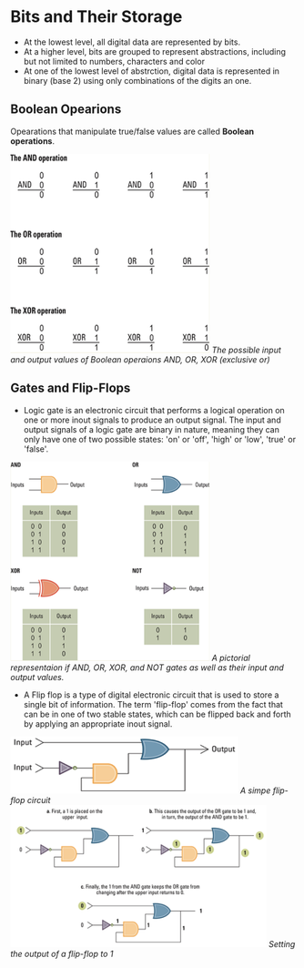 # Bits and Their Storage

- At the lowest level, all digital data are represented by bits.
- At a higher level, bits are grouped to represent abstractions, including but not limited to numbers, characters and color
- At one of the lowest level of abstrction, digital data is represented in binary (base 2) using only combinations of the digits an one.

## Boolean Opearions

Opearations that manipulate true/false values are called **Boolean operations**.

<img src="./boolean-operations.png" height="350" width="350" >
<em>The possible input and output values of Boolean operaions AND, OR, XOR (exclusive or)</em>

## Gates and Flip-Flops

- Logic gate is an electronic circuit that performs a logical operation on one or more inout signals to produce an output signal. 
The input and output signals of a logic gate are binary in nature, meaning they can only have one of two possible states: 'on' or 'off', 
'high' or 'low', 'true' or 'false'.

<img src="./logic-gates.png" height="350" width="350">
<em>A pictorial representaion if AND, OR, XOR, and NOT gates as well as their input and output values.</em>

- A Flip flop is a type of digital electronic circuit that is used to store a single bit of information. The term 'flip-flop' comes from the fact that can be in one of two stable states, which can be flipped back and forth by applying an appropriate inout signal.

<img src="./flip flop circuit.png" height="100" width="400">
<em>A simpe flip-flop circuit</em>

<img src="./output flip-flop.png" height="250" width="450">
<em>Setting the output of a flip-flop to 1<em>

